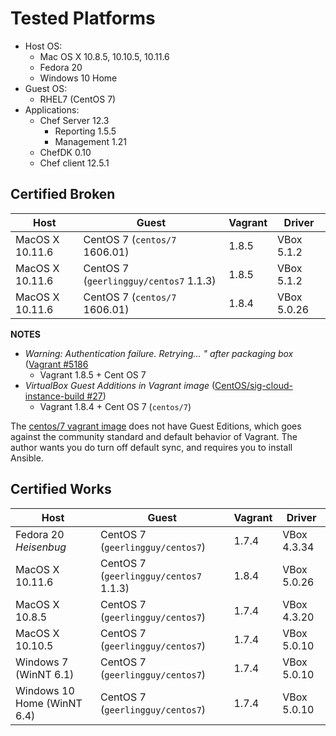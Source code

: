 # **Tested Platforms**

* Host OS:
    * Mac OS X 10.8.5, 10.10.5, 10.11.6
    * Fedora 20
    * Windows 10 Home
* Guest OS:
    * RHEL7 (CentOS 7)
* Applications:
    *  Chef Server 12.3
       * Reporting 1.5.5
       * Management 1.21
    *  ChefDK 0.10
    *  Chef client 12.5.1

## **Certified Broken**

|Host                  |Guest                                 |Vagrant|Driver     |
|----------------------|--------------------------------------|-------|-----------|
|MacOS X 10.11.6       |CentOS 7 (`centos/7` 1606.01)         |1.8.5  |VBox 5.1.2 |
|MacOS X 10.11.6       |CentOS 7 (`geerlingguy/centos7` 1.1.3)|1.8.5  |VBox 5.1.2 |
|MacOS X 10.11.6       |CentOS 7 (`centos/7` 1606.01)         |1.8.4  |VBox 5.0.26|


**NOTES**
* _Warning: Authentication failure. Retrying... " after packaging box_ ([Vagrant #5186]((https://github.com/mitchellh/vagrant/issues/5186))
  * Vagrant 1.8.5 + Cent OS 7
* _VirtualBox Guest Additions in Vagrant image_ ([CentOS/sig-cloud-instance-build #27](https://github.com/CentOS/sig-cloud-instance-build/issues/27))
  * Vagrant 1.8.4 + Cent OS 7 (`centos/7`)

The [centos/7 vagrant image](https://seven.centos.org/2016/07/updated-centos-vagrant-images-available-2/) does not have Guest Editions, which goes against the community standard and default behavior of Vagrant.  The author wants you do turn off default sync, and requires you to install Ansible.


## **Certified Works**

|Host                        |Guest                                  |Vagrant|Driver     |
|----------------------------|---------------------------------------|-------|-----------|
|Fedora 20 *Heisenbug*       |CentOS 7 (`geerlingguy/centos7`)       |1.7.4  |VBox 4.3.34|
|MacOS X 10.11.6             |CentOS 7 (`geerlingguy/centos7` 1.1.3) |1.8.4  |VBox 5.0.26|
|MacOS X 10.8.5              |CentOS 7 (`geerlingguy/centos7`)       |1.7.4  |VBox 4.3.20|
|MacOS X 10.10.5             |CentOS 7 (`geerlingguy/centos7`)       |1.7.4  |VBox 5.0.10|
|Windows 7 (WinNT 6.1)       |CentOS 7 (`geerlingguy/centos7`)       |1.7.4  |VBox 5.0.10|
|Windows 10 Home (WinNT 6.4) |CentOS 7 (`geerlingguy/centos7`)       |1.7.4  |VBox 5.0.10|
